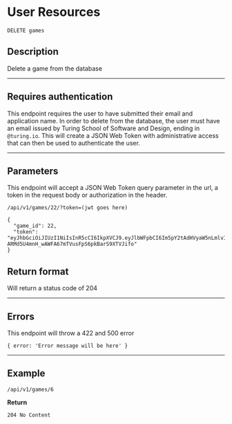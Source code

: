 # User Resources

    DELETE games

## Description
Delete a game from the database

***

## Requires authentication
This endpoint requires the user to have submitted their email and application name.  In order to delete from the database, the user must have an email issued by Turing School of Software and Design, ending in `@turing.io`.  This will create a JSON Web Token with administrative access that can then be used to authenticate the user.

***

## Parameters
This endpoint will accept a JSON Web Token query parameter in the url, a token in the request body or authorization in the header.

    /api/v1/games/22/?token=(jwt goes here)


```
{
  "game_id": 22,
  "token": "eyJhbGciOiJIUzI1NiIsInR5cCI6IkpXVCJ9.eyJlbWFpbCI6Im5pY2tAdHVyaW5nLmlvIiwiYXBwTmFtZSI6InNwZWVkcnVubmluZyIsImFkbWluIjp0cnVlLCJpYXQiOjE1MTMyOTk5MzgsImV4cCI6MTUxMzQ3MjczOH0.Q-ARMd5U4mnH_wAWFA67mTVusFpS6pkBarS9XTVJifo"
}
```

## Return format

Will return a status code of 204
***

## Errors
This endpoint will throw a 422 and 500 error

``
{
  error: 'Error message will be here'
}
``

***

## Example

    /api/v1/games/6

**Return**

`204 No Content`

